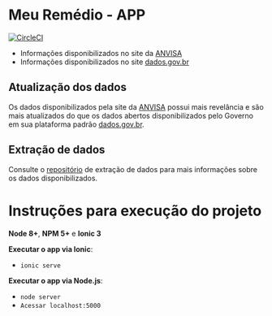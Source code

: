 # Meu Remédio - APP

[![CircleCI](https://circleci.com/gh/yagoluiz/meuremedio-app.svg?style=svg)](https://circleci.com/gh/yagoluiz/meuremedio-app) 

* Informações disponibilizados no site da [ANVISA](http://portal.anvisa.gov.br/listas-de-precos)
* Informações disponibilizados no site [dados.gov.br](http://dados.gov.br/dataset/anvisa-precos-de-medicamentos)

## Atualização dos dados

Os dados disponibilizados pela site da [ANVISA](http://portal.anvisa.gov.br/listas-de-precos) possui mais revelância e são mais atualizados do que os dados abertos disponibilizados pelo Governo em sua plataforma padrão [dados.gov.br](http://dados.gov.br).

## Extração de dados

Consulte o [repositório](https://github.com/yagoluiz/meuremedio-mineracao) de extração de dados para mais informações sobre os dados disponibilizados.

# Instruções para execução do projeto

**Node 8+**, **NPM 5+** e **Ionic 3** 

**Executar o app via Ionic**:
 - `ionic serve`

 **Executar o app via Node.js**:
 - `node server`
 - `Acessar localhost:5000`
